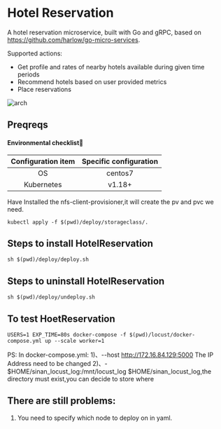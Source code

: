 # Hotel Reservation

A hotel reservation microservice, built with Go and gRPC, based on https://github.com/harlow/go-micro-services.

Supported actions: 

* Get profile and rates of nearby hotels available during given time periods
* Recommend hotels based on user provided metrics
* Place reservations

![arch](C:\Users\Young\Desktop\云计算\Kubernates\fan\hotelRes\doc\images\arch.png)

## Preqreqs

#### Environmental checklist🧾

| Configuration item | Specific configuration |
| :----------------: | :--------------------: |
|         OS         |        centos7         |
|     Kubernetes     |         v1.18+         |

Have Installed the nfs-client-provisioner,it will create the pv and pvc we need.

```shell
kubectl apply -f $(pwd)/deploy/storageclass/.
```



## Steps to install HotelReservation

```shell
sh $(pwd)/deploy/deploy.sh
```



## Steps to uninstall HotelReservation

```shell
sh $(pwd)/deploy/undeploy.sh
```



## To test HoetReservation

```shell
USERS=1 EXP_TIME=80s docker-compose -f $(pwd)/locust/docker-compose.yml up --scale worker=1
```

PS: In docker-compose.yml:
   1)、--host http://172.16.84.129:5000     The IP Address need to be changed
   2)、\- $HOME/sinan_locust_log:/mnt/locust_log     $HOME/sinan_locust_log,the directory must exist,you can decide to store where





## There are still problems: 

1. You need to specify which node to deploy on in yaml. 